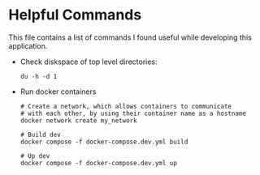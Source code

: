 # Helpful Commands
This file contains a list of commands I found useful while developing this application.
- Check diskspace of top level directories:
    ```
    du -h -d 1
    ```
- Run docker containers
    ```
    # Create a network, which allows containers to communicate
    # with each other, by using their container name as a hostname
    docker network create my_network

    # Build dev
    docker compose -f docker-compose.dev.yml build

    # Up dev
    docker compose -f docker-compose.dev.yml up
    ```